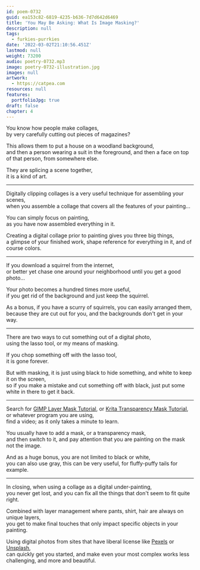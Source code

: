 ```yaml
---
id: poem-0732
guid: ea153c82-6819-4235-b636-7d7d642d6469
title: 'You May Be Asking: What Is Image Masking?'
description: null
tags:
  - furkies-purrkies
date: '2022-03-02T21:10:56.451Z'
lastmod: null
weight: 73200
audio: poetry-0732.mp3
image: poetry-0732-illustration.jpg
images: null
artwork:
  - https://catpea.com
resources: null
features:
  portfolioJpg: true
draft: false
chapter: 4
---
```


You know how people make collages,\
by very carefully cutting out pieces of magazines?

This allows them to put a house on a woodland background,\
and then a person wearing a suit in the foreground, and then a face on top of that person, from somewhere else.

They are splicing a scene together,\
it is a kind of art.

---

Digitally clipping collages is a very useful technique for assembling your scenes,\
when you assemble a collage that covers all the features of your painting...

You can simply focus on painting,\
as you have now assembled everything in it.

Creating a digital collage prior to painting gives you three big things,\
a glimpse of your finished work, shape reference for everything in it, and of course colors.

---

If you download a squirrel from the internet,\
or better yet chase one around your neighborhood until you get a good photo...

Your photo becomes a hundred times more useful,\
if you get rid of the background and just keep the squirrel.

As a bonus, if you have a scurry of squirrels, you can easily arranged them,\
because they are cut out for you, and the backgrounds don't get in your way.

---

There are two ways to cut something out of a digital photo,\
using the lasso tool, or my means of masking.

If you chop something off with the lasso tool,\
it is gone forever.

But with masking, it is just using black to hide something, and white to keep it on the screen,\
so if you make a mistake and cut something off with black, just put some white in there to get it back.

---

Search for [GIMP Layer Mask Tutorial](https://www.youtube.com/results?search_query=GIMP+Layer+Mask), or [Krita Transparency Mask Tutorial](https://www.youtube.com/results?search_query=Krita+Transparency+Mask), or whatever program you are using,\
find a video; as it only takes a minute to learn.

You usually have to add a mask, or a transparency mask,\
and then switch to it, and pay attention that you are painting on the mask not the image.

And as a huge bonus, you are not limited to black or white,\
you can also use gray, this can be very useful, for fluffy-puffy tails for example.

---

In closing, when using a collage as a digital under-painting,\
you never get lost, and you can fix all the things that don't seem to fit quite right.

Combined with layer management where pants, shirt, hair are always on unique layers,\
you get to make final touches that only impact specific objects in your painting.

Using digital photos from sites that have liberal license like [Pexels](https://www.pexels.com/) or [Unsplash](https://unsplash.com/),\
can quickly get you started, and make even your most complex works less challenging, and more and beautiful.
